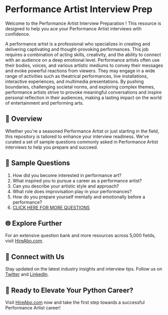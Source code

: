 # Performance Artist Interview Prep

Welcome to the Performance Artist Interview Preparation ! This resource is designed to help you ace your Performance Artist interviews with confidence.

A performance artist is a professional who specializes in creating and delivering captivating and thought-provoking performances. This job requires a combination of acting skills, creativity, and the ability to connect with an audience on a deep emotional level. Performance artists often use their bodies, voices, and various artistic mediums to convey their messages and evoke powerful reactions from viewers. They may engage in a wide range of activities such as theatrical performances, live installations, interactive experiences, and multimedia presentations. By pushing boundaries, challenging societal norms, and exploring complex themes, performance artists strive to provoke meaningful conversations and inspire personal reflection in their audiences, making a lasting impact on the world of entertainment and performing arts.

## 🚀 Overview

Whether you're a seasoned Performance Artist or just starting in the field, this repository is tailored to enhance your interview readiness. We've curated a set of sample questions commonly asked in Performance Artist interviews to help you prepare and succeed.

## 📝 Sample Questions

1. How did you become interested in performance art?
2. What inspired you to pursue a career as a performance artist?
3. Can you describe your artistic style and approach?
4. What role does improvisation play in your performances?
5. How do you prepare yourself mentally and emotionally before a performance?
6. [CLICK HERE FOR MORE QUESTIONS](https://hireabo.com/job/16_0_27/Performance%20Artist)

## 🌐 Explore Further

For an extensive question bank and more resources across 5,000 fields, visit [HireAbo.com](https://www.hireabo.com).

## 📱 Connect with Us

Stay updated on the latest industry insights and interview tips. Follow us on [Twitter](https://twitter.com/hireabo) and [LinkedIn](https://www.linkedin.com/in/hire-abo-3609972a8/).

## 🚀 Ready to Elevate Your Python Career?

Visit [HireAbo.com](https://www.hireabo.com) now and take the first step towards a successful Performance Artist career!